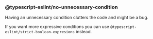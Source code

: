 ### @typescript-eslint/no-unnecessary-condition

Having an unnecessary condition clutters the code and might be a bug.

If you want more expressive conditions you can use `@typescript-eslint/strict-boolean-expresions` instead.
